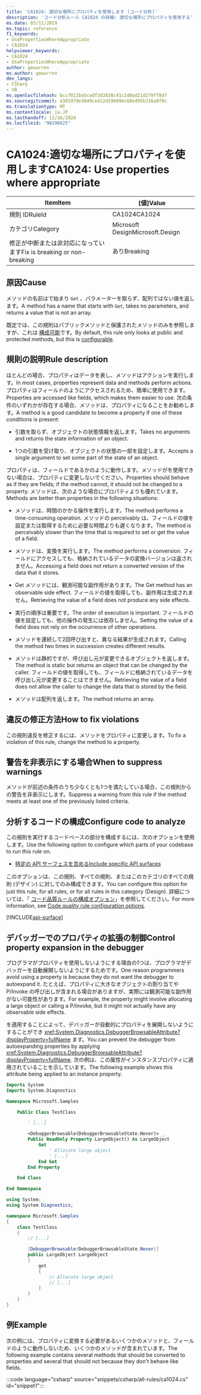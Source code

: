 ```yaml
---
title: 'CA1024: 適切な場所にプロパティを使用します (コード分析)'
description: 'コード分析ルール CA1024 の詳細: 適切な場所にプロパティを使用する'
ms.date: 03/11/2019
ms.topic: reference
f1_keywords:
- UsePropertiesWhereAppropriate
- CA1024
helpviewer_keywords:
- CA1024
- UsePropertiesWhereAppropriate
author: gewarren
ms.author: gewarren
dev_langs:
- CSharp
- VB
ms.openlocfilehash: bccf022ba5cadf3d3830c41c2d8ad21d279ff8df
ms.sourcegitcommit: e301979e3049ce412d19b094c60ed95b316a8f8c
ms.translationtype: MT
ms.contentlocale: ja-JP
ms.lasthandoff: 12/16/2020
ms.locfileid: "98190625"
---
```

# <a name="ca1024-use-properties-where-appropriate"></a><span data-ttu-id="c0882-103">CA1024:適切な場所にプロパティを使用します</span><span class="sxs-lookup"><span data-stu-id="c0882-103">CA1024: Use properties where appropriate</span></span>

| <span data-ttu-id="c0882-104">Item</span><span class="sxs-lookup"><span data-stu-id="c0882-104">Item</span></span>                                     | <span data-ttu-id="c0882-105">[値]</span><span class="sxs-lookup"><span data-stu-id="c0882-105">Value</span></span>            |
|------------------------------------------|------------------|
| <span data-ttu-id="c0882-106">規則 ID</span><span class="sxs-lookup"><span data-stu-id="c0882-106">RuleId</span></span>                                   | <span data-ttu-id="c0882-107">CA1024</span><span class="sxs-lookup"><span data-stu-id="c0882-107">CA1024</span></span>           |
| <span data-ttu-id="c0882-108">カテゴリ</span><span class="sxs-lookup"><span data-stu-id="c0882-108">Category</span></span>                                 | <span data-ttu-id="c0882-109">Microsoft Design</span><span class="sxs-lookup"><span data-stu-id="c0882-109">Microsoft.Design</span></span> |
| <span data-ttu-id="c0882-110">修正が中断または非対応になっています</span><span class="sxs-lookup"><span data-stu-id="c0882-110">Fix is breaking or non-breaking</span></span> | <span data-ttu-id="c0882-111">あり</span><span class="sxs-lookup"><span data-stu-id="c0882-111">Breaking</span></span>         |

## <a name="cause"></a><span data-ttu-id="c0882-112">原因</span><span class="sxs-lookup"><span data-stu-id="c0882-112">Cause</span></span>

<span data-ttu-id="c0882-113">メソッドの名前はで始まり `Get` 、パラメーターを取らず、配列ではない値を返します。</span><span class="sxs-lookup"><span data-stu-id="c0882-113">A method has a name that starts with `Get`, takes no parameters, and returns a value that is not an array.</span></span>

<span data-ttu-id="c0882-114">既定では、この規則はパブリックメソッドと保護されたメソッドのみを参照しますが、これは [構成可能](#configure-code-to-analyze)です。</span><span class="sxs-lookup"><span data-stu-id="c0882-114">By default, this rule only looks at public and protected methods, but this is [configurable](#configure-code-to-analyze).</span></span>

## <a name="rule-description"></a><span data-ttu-id="c0882-115">規則の説明</span><span class="sxs-lookup"><span data-stu-id="c0882-115">Rule description</span></span>

<span data-ttu-id="c0882-116">ほとんどの場合、プロパティはデータを表し、メソッドはアクションを実行します。</span><span class="sxs-lookup"><span data-stu-id="c0882-116">In most cases, properties represent data and methods perform actions.</span></span> <span data-ttu-id="c0882-117">プロパティはフィールドのようにアクセスされるため、簡単に使用できます。</span><span class="sxs-lookup"><span data-stu-id="c0882-117">Properties are accessed like fields, which makes them easier to use.</span></span> <span data-ttu-id="c0882-118">次の条件のいずれかが存在する場合、メソッドは、プロパティになることをお勧めします。</span><span class="sxs-lookup"><span data-stu-id="c0882-118">A method is a good candidate to become a property if one of these conditions is present:</span></span>

- <span data-ttu-id="c0882-119">引数を取らず、オブジェクトの状態情報を返します。</span><span class="sxs-lookup"><span data-stu-id="c0882-119">Takes no arguments and returns the state information of an object.</span></span>

- <span data-ttu-id="c0882-120">1つの引数を受け取り、オブジェクトの状態の一部を設定します。</span><span class="sxs-lookup"><span data-stu-id="c0882-120">Accepts a single argument to set some part of the state of an object.</span></span>

<span data-ttu-id="c0882-121">プロパティは、フィールドであるかのように動作します。メソッドがを使用できない場合は、プロパティに変更しないでください。</span><span class="sxs-lookup"><span data-stu-id="c0882-121">Properties should behave as if they are fields; if the method cannot, it should not be changed to a property.</span></span> <span data-ttu-id="c0882-122">メソッドは、次のような場合にプロパティよりも優れています。</span><span class="sxs-lookup"><span data-stu-id="c0882-122">Methods are better than properties in the following situations:</span></span>

- <span data-ttu-id="c0882-123">メソッドは、時間のかかる操作を実行します。</span><span class="sxs-lookup"><span data-stu-id="c0882-123">The method performs a time-consuming operation.</span></span> <span data-ttu-id="c0882-124">メソッドの perceivably は、フィールドの値を設定または取得するために必要な時間よりも遅くなります。</span><span class="sxs-lookup"><span data-stu-id="c0882-124">The method is perceivably slower than the time that is required to set or get the value of a field.</span></span>

- <span data-ttu-id="c0882-125">メソッドは、変換を実行します。</span><span class="sxs-lookup"><span data-stu-id="c0882-125">The method performs a conversion.</span></span> <span data-ttu-id="c0882-126">フィールドにアクセスしても、格納されているデータの変換バージョンは返されません。</span><span class="sxs-lookup"><span data-stu-id="c0882-126">Accessing a field does not return a converted version of the data that it stores.</span></span>

- <span data-ttu-id="c0882-127">Get メソッドには、観測可能な副作用があります。</span><span class="sxs-lookup"><span data-stu-id="c0882-127">The Get method has an observable side effect.</span></span> <span data-ttu-id="c0882-128">フィールドの値を取得しても、副作用は生成されません。</span><span class="sxs-lookup"><span data-stu-id="c0882-128">Retrieving the value of a field does not produce any side effects.</span></span>

- <span data-ttu-id="c0882-129">実行の順序は重要です。</span><span class="sxs-lookup"><span data-stu-id="c0882-129">The order of execution is important.</span></span> <span data-ttu-id="c0882-130">フィールドの値を設定しても、他の操作の発生には依存しません。</span><span class="sxs-lookup"><span data-stu-id="c0882-130">Setting the value of a field does not rely on the occurrence of other operations.</span></span>

- <span data-ttu-id="c0882-131">メソッドを連続して2回呼び出すと、異なる結果が生成されます。</span><span class="sxs-lookup"><span data-stu-id="c0882-131">Calling the method two times in succession creates different results.</span></span>

- <span data-ttu-id="c0882-132">メソッドは静的ですが、呼び出し元が変更できるオブジェクトを返します。</span><span class="sxs-lookup"><span data-stu-id="c0882-132">The method is static but returns an object that can be changed by the caller.</span></span> <span data-ttu-id="c0882-133">フィールドの値を取得しても、フィールドに格納されているデータを呼び出し元が変更することはできません。</span><span class="sxs-lookup"><span data-stu-id="c0882-133">Retrieving the value of a field does not allow the caller to change the data that is stored by the field.</span></span>

- <span data-ttu-id="c0882-134">メソッドは配列を返します。</span><span class="sxs-lookup"><span data-stu-id="c0882-134">The method returns an array.</span></span>

## <a name="how-to-fix-violations"></a><span data-ttu-id="c0882-135">違反の修正方法</span><span class="sxs-lookup"><span data-stu-id="c0882-135">How to fix violations</span></span>

<span data-ttu-id="c0882-136">この規則違反を修正するには、メソッドをプロパティに変更します。</span><span class="sxs-lookup"><span data-stu-id="c0882-136">To fix a violation of this rule, change the method to a property.</span></span>

## <a name="when-to-suppress-warnings"></a><span data-ttu-id="c0882-137">警告を非表示にする場合</span><span class="sxs-lookup"><span data-stu-id="c0882-137">When to suppress warnings</span></span>

<span data-ttu-id="c0882-138">メソッドが前述の条件のうち少なくとも1つを満たしている場合、この規則からの警告を非表示にします。</span><span class="sxs-lookup"><span data-stu-id="c0882-138">Suppress a warning from this rule if the method meets at least one of the previously listed criteria.</span></span>

## <a name="configure-code-to-analyze"></a><span data-ttu-id="c0882-139">分析するコードの構成</span><span class="sxs-lookup"><span data-stu-id="c0882-139">Configure code to analyze</span></span>

<span data-ttu-id="c0882-140">この規則を実行するコードベースの部分を構成するには、次のオプションを使用します。</span><span class="sxs-lookup"><span data-stu-id="c0882-140">Use the following option to configure which parts of your codebase to run this rule on.</span></span>

- [<span data-ttu-id="c0882-141">特定の API サーフェスを含める</span><span class="sxs-lookup"><span data-stu-id="c0882-141">Include specific API surfaces</span></span>](#include-specific-api-surfaces)

<span data-ttu-id="c0882-142">このオプションは、この規則、すべての規則、またはこのカテゴリのすべての規則 (デザイン) に対してのみ構成できます。</span><span class="sxs-lookup"><span data-stu-id="c0882-142">You can configure this option for just this rule, for all rules, or for all rules in this category (Design).</span></span> <span data-ttu-id="c0882-143">詳細については、「 [コード品質ルールの構成オプション](../code-quality-rule-options.md)」を参照してください。</span><span class="sxs-lookup"><span data-stu-id="c0882-143">For more information, see [Code quality rule configuration options](../code-quality-rule-options.md).</span></span>

[!INCLUDE[api-surface](~/includes/code-analysis/api-surface.md)]

## <a name="control-property-expansion-in-the-debugger"></a><span data-ttu-id="c0882-144">デバッガーでのプロパティの拡張の制御</span><span class="sxs-lookup"><span data-stu-id="c0882-144">Control property expansion in the debugger</span></span>

<span data-ttu-id="c0882-145">プログラマがプロパティを使用しないようにする理由の1つは、プログラマがデバッガーを自動展開しないようにするためです。</span><span class="sxs-lookup"><span data-stu-id="c0882-145">One reason programmers avoid using a property is because they do not want the debugger to autoexpand it.</span></span> <span data-ttu-id="c0882-146">たとえば、プロパティに大きなオブジェクトの割り当てや P/Invoke の呼び出しが含まれる場合がありますが、実際には観測可能な副作用がない可能性があります。</span><span class="sxs-lookup"><span data-stu-id="c0882-146">For example, the property might involve allocating a large object or calling a P/Invoke, but it might not actually have any observable side effects.</span></span>

<span data-ttu-id="c0882-147">を適用することによって、デバッガーが自動的にプロパティを展開しないようにすることができ <xref:System.Diagnostics.DebuggerBrowsableAttribute?displayProperty=fullName> ます。</span><span class="sxs-lookup"><span data-stu-id="c0882-147">You can prevent the debugger from autoexpanding properties by applying <xref:System.Diagnostics.DebuggerBrowsableAttribute?displayProperty=fullName>.</span></span> <span data-ttu-id="c0882-148">次の例は、この属性がインスタンスプロパティに適用されていることを示しています。</span><span class="sxs-lookup"><span data-stu-id="c0882-148">The following example shows this attribute being applied to an instance property.</span></span>

```vb
Imports System
Imports System.Diagnostics

Namespace Microsoft.Samples

    Public Class TestClass

        ' [...]

        <DebuggerBrowsable(DebuggerBrowsableState.Never)> _
        Public ReadOnly Property LargeObject() As LargeObject
            Get
                ' Allocate large object
                ' [...]
            End Get
        End Property

    End Class

End Namespace
```

```csharp
using System;
using System.Diagnostics;

namespace Microsoft.Samples
{
    class TestClass
    {
        // [...]

        [DebuggerBrowsable(DebuggerBrowsableState.Never)]
        public LargeObject LargeObject
        {
            get
            {
                // Allocate large object
                // [...]
            }
        }
    }
}
```

## <a name="example"></a><span data-ttu-id="c0882-149">例</span><span class="sxs-lookup"><span data-stu-id="c0882-149">Example</span></span>

<span data-ttu-id="c0882-150">次の例には、プロパティに変換する必要があるいくつかのメソッドと、フィールドのように動作しないため、いくつかのメソッドが含まれています。</span><span class="sxs-lookup"><span data-stu-id="c0882-150">The following example contains several methods that should be converted to properties and several that should not because they don't behave like fields.</span></span>

:::code language="csharp" source="snippets/csharp/all-rules/ca1024.cs" id="snippet1":::
